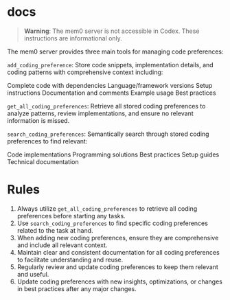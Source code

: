 # docs

> **Warning**: The mem0 server is not accessible in Codex. These instructions are informational only.

The mem0 server provides three main tools for managing code preferences:

`add_coding_preference`: Store code snippets, implementation details, and coding patterns with comprehensive context including:

Complete code with dependencies
Language/framework versions
Setup instructions
Documentation and comments
Example usage
Best practices

`get_all_coding_preferences`: Retrieve all stored coding preferences to analyze patterns, review implementations, and ensure no relevant information is missed.

`search_coding_preferences`: Semantically search through stored coding preferences to find relevant:

Code implementations
Programming solutions
Best practices
Setup guides
Technical documentation

# Rules

1. Always utilize `get_all_coding_preferences` to retrieve all coding preferences before starting any tasks.
2. Use `search_coding_preferences` to find specific coding preferences related to the task at hand.
3. When adding new coding preferences, ensure they are comprehensive and include all relevant context.
4. Maintain clear and consistent documentation for all coding preferences to facilitate understanding and reuse.
5. Regularly review and update coding preferences to keep them relevant and useful.
6. Update coding preferences with new insights, optimizations, or changes in best practices after any major changes.
